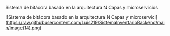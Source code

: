 Sistema de bitácora basado en la arquitectura N Capas y microservicios

<span>![</span><span>Sistema de bitácora basado en la arquitectura N Capas y microservici</span><span>]</span><span>(</span><span>https://raw.githubusercontent.com/Luis219/SistemaInventarioBackend/main/image(14).png</span><span>)</span>
